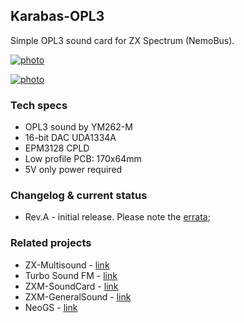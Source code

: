 ## Karabas-OPL3

Simple OPL3 sound card for ZX Spectrum (NemoBus).

[![photo](docs/karabas-opl3-revA-top.small.webp)](docs/karabas-opl3-revA-top.webp?raw=true)

[![photo](docs/karabas-opl3-revA-bottom.small.webp)](docs/karabas-opl3-revA-bottom.webp?raw=true)

### Tech specs

* OPL3 sound by YM262-M
* 16-bit DAC UDA1334A
* EPM3128 CPLD
* Low profile PCB: 170x64mm
* 5V only power required

### Changelog & current status

* Rev.A - initial release. Please note the [errata](pcb/rev.A/ERRATA.txt);

### Related projects

* ZX-Multisound - [link](https://github.com/UzixLS/zx-multisound)
* Turbo Sound FM - [link](http://www.nedopc.com/TURBOSOUND/ts-fm.php)
* ZXM-SoundCard - [link](http://micklab.ru/My%20Soundcard/ZXMSoundCard.htm)
* ZXM-GeneralSound - [link](http://micklab.ru/My%20Soundcard/ZXMGeneralSound.htm)
* NeoGS - [link](http://www.nedopc.com/gs/ngs.php)
